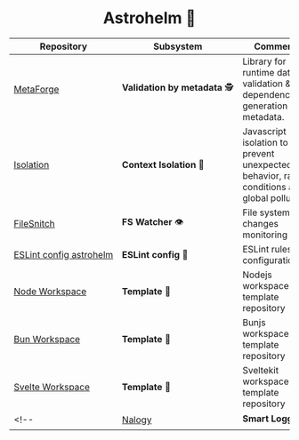 <h1 align="center"> Astrohelm 🚀</h1>

| Repository                                      | Subsystem                                    | Comments                                                                                  |
| ----------------------------------------------- | -------------------------------------------- | ----------------------------------------------------------------------------------------- |
| [MetaForge][metaforge:git]                      | **Validation&nbsp;by&nbsp;metadata**&nbsp;🕵️ | Library for runtime data validation & dependency generation by metadata.                  |
| [Isolation][isolation:git]                      | **Context&nbsp;Isolation**&nbsp;💉           | Javascript isolation to prevent unexpected behavior, race conditions and global pollution |
| [FileSnitch][filesnitch:git]                    | **FS&nbsp;Watcher**&nbsp;👁️                  | File system changes monitoring                                                            |
| [ESLint&nbsp;config&nbsp;astrohelm][eslint:git] | **ESLint&nbsp;config**&nbsp;📜               | ESLint ruleset configuration                                                              |
| [Node&nbsp;Workspace][node-workspace:git]       | **Template**&nbsp;📝                         | Nodejs workspace template repository                                                      |
| [Bun&nbsp;Workspace][bun-workspace:git]         | **Template**&nbsp;📝                         | Bunjs workspace template repository                                                       |
| [Svelte&nbsp;Workspace][svelte-workspace:git]   | **Template**&nbsp;📝                         | Sveltekit workspace template repository                                                   |
<!-- | [Nalogy][nalogy:git]                            | **Smart&nbsp;Logger**&nbsp;🗃️                | Plugable logger, that allow you to stream logs to any external receiver                  | -->

[root:git]: https://github.com/astrohelm
[svelte-workspace:git]: https://github.com/astrohelm/svelte-workspace
[eslint:git]: https://github.com/astrohelm/eslint-config-astrohelm
[node-workspace:git]: https://github.com/astrohelm/node-workspace
[bun-workspace:git]: https://github.com/astrohelm/bun-workspace
[filesnitch:git]: https://github.com/astrohelm/filesnitch
[metaforge:git]: https://github.com/astrohelm/metaforge
[nalogy:git]: https://github.com/astrohelm/nalogy
[isolation:git]: https://github.com/astrohelm/isolation
[cli:git]: https://github.com/astrohelm/astrocli
[sashapop10]: https://github.com/sashapop10
[maksim]: https://github.com/expertrix
